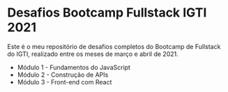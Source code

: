 # Desafios Bootcamp Fullstack IGTI 2021

Este é o meu repositório de desafios completos do Bootcamp de Fullstack do IGTI, realizado entre os meses de março e abril de 2021.

- Módulo 1 - Fundamentos do JavaScript
- Módulo 2 - Construção de APIs
- Módulo 3 - Front-end com React
